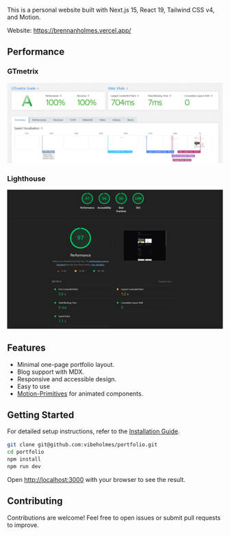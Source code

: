 This is a personal website built with Next.js 15, React 19, Tailwind CSS v4, and Motion.

Website: https://brennanholmes.vercel.app/

## Performance

### GTmetrix

![GTmetrix](./gtmetrix-sc.png)

### Lighthouse

![Lighthouse](./lighthouse-sc.png)

## Features

- Minimal one-page portfolio layout.
- Blog support with MDX.
- Responsive and accessible design.
- Easy to use
- [Motion-Primitives](https://motion-primitives.com) for animated components.

## Getting Started

For detailed setup instructions, refer to the [Installation Guide](./INSTALLATION.md).

```bash
git clone git@github.com:vibeholmes/portfolio.git
cd portfolio
npm install
npm run dev
```

Open [http://localhost:3000](http://localhost:3000) with your browser to see the result.

## Contributing

Contributions are welcome! Feel free to open issues or submit pull requests to improve.
